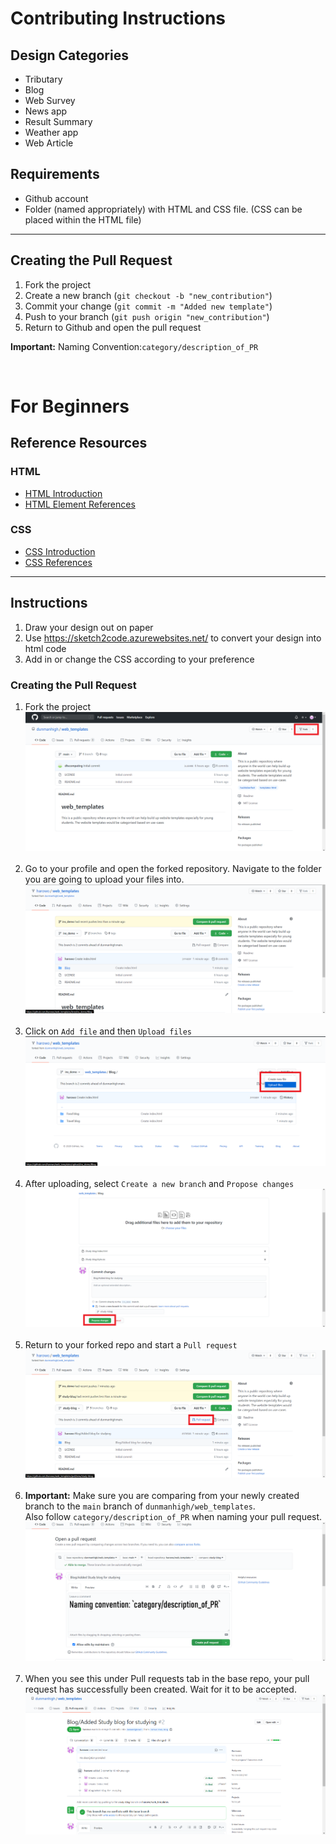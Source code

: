 # Contributing Instructions

## Design Categories

- Tributary
- Blog
- Web Survey
- News app
- Result Summary
- Weather app
- Web Article

## Requirements

- Github account
- Folder (named appropriately) with HTML and CSS file. (CSS can be placed within the HTML file)

---

## Creating the Pull Request

1. Fork the project
2. Create a new branch (`git checkout -b "new_contribution"`)
3. Commit your change (`git commit -m "Added new template"`)
4. Push to your branch (`git push origin "new_contribution"`)
5. Return to Github and open the pull request

**Important:** Naming Convention:`category/description_of_PR`

<br>

# For Beginners

## Reference Resources

### HTML

- [HTML Introduction](https://www.w3schools.com/html/html_intro.asp)
- [HTML Element References](https://www.w3schools.com/tags/)

### CSS

- [CSS Introduction](https://www.w3schools.com/css/css_intro.asp)
- [CSS References](https://www.w3schools.com/cssref/)

---

## Instructions

1. Draw your design out on paper
2. Use <https://sketch2code.azurewebsites.net/> to convert your design into html code
3. Add in or change the CSS according to your preference

### Creating the Pull Request

1. Fork the project
![ins_fork.png](img/ins_fork.png)<br><br>
2. Go to your profile and open the forked repository. Navigate to the folder you are going to upload your files into.
![ins_nav.png](img/ins_nav.png)<br><br>
3. Click on `Add file` and then `Upload files`
![ins_upload.png](img/ins_upload1.png)<br><br>
4. After uploading, select `Create a new branch` and `Propose changes`
![ins_upload2.png](img/ins_upload2.png)<br><br>
5. Return to your forked repo and start a `Pull request`
![ins_pr1.png](img/ins_pr1.png)<br><br>
6. **Important:** Make sure you are comparing from your newly created branch to the `main` branch of `dunmanhigh/web_templates`.<br>
Also follow `category/description_of_PR` when naming your pull request.
![ins_pr2.png](img/ins_pr2.png)<br><br>
7. When you see this under Pull requests tab in the base repo, your pull request has successfully been created. Wait for it to be accepted.
![ins_pr3.png](img/ins_pr3.png)
